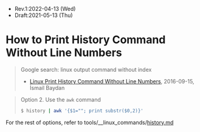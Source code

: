 * Rev.1:2022-04-13 (Wed)
* Draft:2021-05-13 (Thu)

# How to Print History Command Without Line Numbers
> Google search: linux output command without index
>
> * [Linux Print History Command Without Line Numbers](https://www.poftut.com/linux-history-command-without-line-numbers/), 2016-09-15, İsmail Baydan

> Option 2. Use the `awk` command
>
> ```bash
> $ history | awk '{$1=""; print substr($0,2)}'
> ```

For the rest of options, refer to tools/__linux_commands/[history.md](https://github.com/aimldl/tools/blob/main/__linux_commands/history.md)
